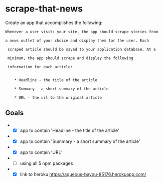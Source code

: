 # scrape-that-news

Create an app that accomplishes the following:

    Whenever a user visits your site, the app should scrape stories from 
    
    a news outlet of your choice and display them for the user. Each 
     
     scraped article should be saved to your application database. At a 
     
     minimum, the app should scrape and display the following 
     
     information for each article:


        * Headline - the title of the article

        * Summary - a short summary of the article

        * URL - the url to the original article

## Goals
* - [x] app to contain 'Headline - the title of the article'

* - [x]  app to contain 'Summary - a short summary of the article'

* - [x] app to contain 'URL'
* - [ ] using all 5 npm packages
* - [x] link to heroku https://aqueous-bayou-85176.herokuapp.com/